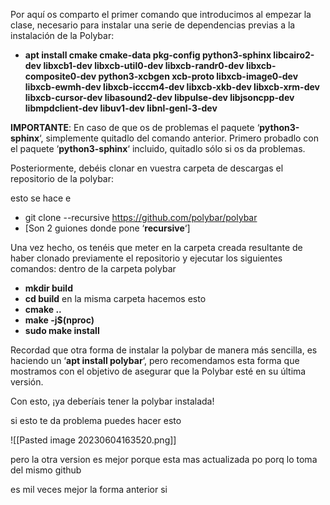 Por aquí os comparto el primer comando que introducimos al empezar la clase, necesario para instalar una serie de dependencias previas a la instalación de la Polybar:

- **apt install cmake cmake-data pkg-config python3-sphinx libcairo2-dev libxcb1-dev libxcb-util0-dev libxcb-randr0-dev libxcb-composite0-dev python3-xcbgen xcb-proto libxcb-image0-dev libxcb-ewmh-dev libxcb-icccm4-dev libxcb-xkb-dev libxcb-xrm-dev libxcb-cursor-dev libasound2-dev libpulse-dev libjsoncpp-dev libmpdclient-dev libuv1-dev libnl-genl-3-dev**

**IMPORTANTE**: En caso de que os de problemas el paquete ‘**python3-sphinx**‘, simplemente quitadlo del comando anterior. Primero probadlo con el paquete ‘**python3-sphinx**‘ incluido, quitadlo sólo si os da problemas.

Posteriormente, debéis clonar en vuestra carpeta de descargas el repositorio de la polybar:

esto se hace e
- git clone --recursive https://github.com/polybar/polybar
- [Son 2 guiones donde pone ‘**recursive**‘]

Una vez hecho, os tenéis que meter en la carpeta creada resultante de haber clonado previamente el repositorio y ejecutar los siguientes comandos:
dentro de la carpeta polybar
- **mkdir build**
- **cd build**
en la misma carpeta hacemos esto
- **cmake ..**
- **make -j$(nproc)**
- **sudo make install**

Recordad que otra forma de instalar la polybar de manera más sencilla, es haciendo un ‘**apt install polybar**‘, pero recomendamos esta forma que mostramos con el objetivo de asegurar que la Polybar esté en su última versión.

Con esto, ¡ya deberíais tener la polybar instalada!


si esto te da problema puedes hacer esto


![[Pasted image 20230604163520.png]]

pero la otra version es mejor porque esta mas actualizada po  porq lo toma del mismo github

es mil veces mejor la forma anterior si

